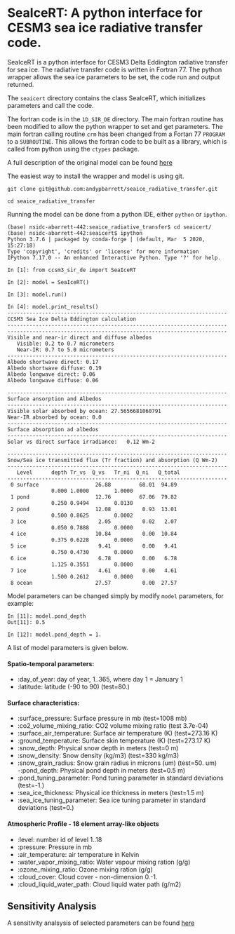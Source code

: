 # SeaIceRT: A python interface for CESM3 sea ice radiative transfer code.

SeaIceRT is a python interface for CESM3 Delta Eddington radiative
transfer for sea ice.  The radiative transfer code is written in
Fortran 77.  The python wrapper allows the sea ice parameters to be
set, the code run and output returned.

The `seaicert` directory contains the class SeaIceRT, which
initializes parameters and call the code.

The fortran code is in the `1D_SIR_DE` directory.  The main fortran
routine has been modified to allow the python wrapper to set and get
parameters.  The main fortran calling routine `crm` has been changed
from a Fortan 77 `PROGRAM` to a `SUBROUTINE`.  This allows the fortran
code to be built as a library, which is called from python using the
`ctypes` package.

A full description of the original model can be found [here](https://opensky.ucar.edu/islandora/object/technotes:484)

The easiest way to install the wrapper and model is using git.  

```
git clone git@github.com:andypbarrett/seaice_radiative_transfer.git

cd seaice_radiative_transfer
```

Running the model can be done from a python IDE, either `python` or `ipython`.

```
(base) nsidc-abarrett-442:seaice_radiative_transfer$ cd seaicert/
(base) nsidc-abarrett-442:seaicert$ ipython
Python 3.7.6 | packaged by conda-forge | (default, Mar  5 2020, 15:27:18) 
Type 'copyright', 'credits' or 'license' for more information
IPython 7.17.0 -- An enhanced Interactive Python. Type '?' for help.

In [1]: from ccsm3_sir_de import SeaIceRT

In [2]: model = SeaIceRT()

In [3]: model.run()

In [4]: model.print_results()
----------------------------------------------------------------------
CCSM3 Sea Ice Delta Eddington calculation
----------------------------------------------------------------------
----------------------------------------------------------------------
Visible and near-ir direct and diffuse albedos
   Visible: 0.2 to 0.7 micrometers
   Near-IR: 0.7 to 5.0 micrometers
----------------------------------------------------------------------
Albedo shortwave direct: 0.17
Albedo shortwave diffuse: 0.19
Albedo longwave direct: 0.06
Albedo longwave diffuse: 0.06
 
----------------------------------------------------------------------
Surface ansorption and Albedos
----------------------------------------------------------------------
Visible solar absorbed by ocean: 27.5656681060791
Near-IR absorbed by ocean: 0.0
----------------------------------------------------------------------
Surface absorption ad albedos
----------------------------------------------------------------------
Solar vs direct surface irradiance:   0.12 Wm-2
 
----------------------------------------------------------------------
Snow/Sea ice transmitted flux (Tr fraction) and absorption (Q Wm-2)
----------------------------------------------------------------------
   Level      depth Tr_vs  Q_vs   Tr_ni  Q_ni   Q_total
----------------------------------------------------------------------
 0 surface                  26.88         68.01  94.89
              0.000 1.0000        1.0000
 1 pond                     12.76         67.06  79.82
              0.250 0.9494        0.0130
 2 pond                     12.08          0.93  13.01
              0.500 0.8625        0.0002
 3 ice                       2.05          0.02   2.07
              0.050 0.7888        0.0000
 4 ice                      10.84          0.00  10.84
              0.375 0.6228        0.0000
 5 ice                       9.41          0.00   9.41
              0.750 0.4730        0.0000
 6 ice                       6.78          0.00   6.78
              1.125 0.3551        0.0000
 7 ice                       4.61          0.00   4.61
              1.500 0.2612        0.0000
 8 ocean                    27.57          0.00  27.57
```
Model parameters can be changed simply by modify `model` parameters, for example:

```
In [11]: model.pond_depth
Out[11]: 0.5

In [12]: model.pond_depth = 1.
```

A list of model parameters is given below.

  #### Spatio-temporal parameters:
  - :day_of_year: day of year, 1..365, where day 1 = January 1
  - :latitude: latitude (-90 to 90)  (test=80.)

  #### Surface characteristics:
  - :surface_pressure:  Surface pressure in mb (test=1008 mb)
  - :co2_volume_mixing_ratio:  CO2 volume mixing ratio (test 3.7e-04)
  - :surface_air_temperature:  Surface air temperature (K) (test=273.16 K)
  - :ground_temperature:  Surface skin temperature (K) (test=273.17 K)
  - :snow_depth:  Physical snow depth in meters (test=0 m)
  - :snow_density:  Snow density (kg/m3) (test=330 kg/m3)
  - :snow_grain_radius:  Snow grain radius in microns (um) (test=50. um)
  -:pond_depth:  Physical pond depth in meters (test=0.5 m)
  - :pond_tuning_parameter:  Pond tuning parameter in standard deviations (test=-1.)
  - :sea_ice_thickness:  Physical ice thickness in meters (test=1.5 m)
  - :sea_ice_tuning_parameter:  Sea ice tuning parameter in standard deviations (test=0.)

  #### Atmospheric Profile - 18 element array-like objects
  - :level: number id of level 1..18
  - :pressure: Pressure in mb
  - :air_temperature: air temperature in Kelvin
  - :water_vapor_mixing_ratio:  Water vapour mixing ration (g/g)
  - :ozone_mixing_ratio:  Ozone mixing ration (g/g)
  - :cloud_cover:  Cloud cover - non-dimension 0.-1.
  - :cloud_liquid_water_path: Cloud liquid water path (g/m2)

## Sensitivity Analysis
A sensitivity analsysis of selected parameters can be found [here](notebooks/sensitivity_analysis.html)
